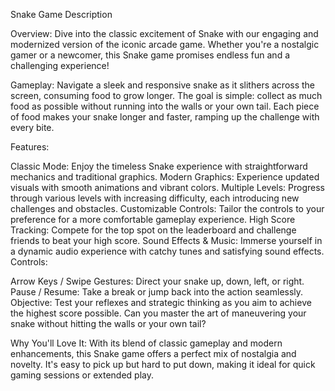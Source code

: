 Snake Game Description

Overview: Dive into the classic excitement of Snake with our engaging and modernized version of the iconic arcade game. Whether you're a nostalgic gamer or a newcomer, this Snake game promises endless fun and a challenging experience!

Gameplay: Navigate a sleek and responsive snake as it slithers across the screen, consuming food to grow longer. The goal is simple: collect as much food as possible without running into the walls or your own tail. Each piece of food makes your snake longer and faster, ramping up the challenge with every bite.

Features:

Classic Mode: Enjoy the timeless Snake experience with straightforward mechanics and traditional graphics.
Modern Graphics: Experience updated visuals with smooth animations and vibrant colors.
Multiple Levels: Progress through various levels with increasing difficulty, each introducing new challenges and obstacles.
Customizable Controls: Tailor the controls to your preference for a more comfortable gameplay experience.
High Score Tracking: Compete for the top spot on the leaderboard and challenge friends to beat your high score.
Sound Effects & Music: Immerse yourself in a dynamic audio experience with catchy tunes and satisfying sound effects.
Controls:

Arrow Keys / Swipe Gestures: Direct your snake up, down, left, or right.
Pause / Resume: Take a break or jump back into the action seamlessly.
Objective: Test your reflexes and strategic thinking as you aim to achieve the highest score possible. Can you master the art of maneuvering your snake without hitting the walls or your own tail?

Why You'll Love It: With its blend of classic gameplay and modern enhancements, this Snake game offers a perfect mix of nostalgia and novelty. It's easy to pick up but hard to put down, making it ideal for quick gaming sessions or extended play.

